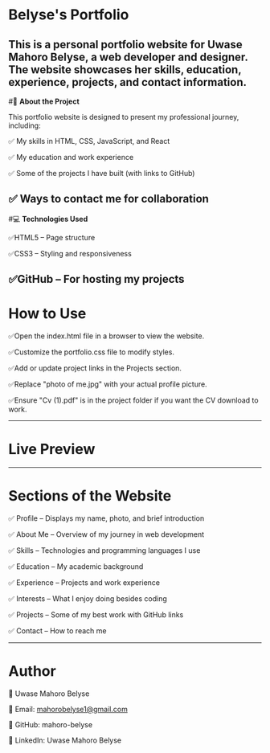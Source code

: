 # **Belyse's Portfolio**

This is a personal portfolio website for Uwase Mahoro Belyse, a web developer and designer. The website showcases her skills, education, experience, projects, and contact information.
---
#📌 **About the Project**

This portfolio website is designed to present my professional journey, including:

✅ My skills in HTML, CSS, JavaScript, and React

✅ My education and work experience

✅ Some of the projects I have built (with links to GitHub)

✅ Ways to contact me for collaboration
---
#💻 **Technologies Used**

✅HTML5 – Page structure

✅CSS3 – Styling and responsiveness

✅GitHub – For hosting my projects
---
# **How to Use**

✅Open the index.html file in a browser to view the website.

✅Customize the portfolio.css file to modify styles.

✅Add or update project links in the Projects section.

✅Replace "photo of me.jpg" with your actual profile picture.

✅Ensure "Cv (1).pdf" is in the project folder if you want the CV download to work.

---
# **Live Preview**
---
# **Sections of the Website**

✅ Profile – Displays my name, photo, and brief introduction

✅ About Me – Overview of my journey in web development

✅ Skills – Technologies and programming languages I use

✅ Education – My academic background

✅ Experience – Projects and work experience

✅ Interests – What I enjoy doing besides coding

✅ Projects – Some of my best work with GitHub links

✅ Contact – How to reach me

---

# **Author**

📌 Uwase Mahoro Belyse

📩 Email: mahorobelyse1@gmail.com

🔗 GitHub: mahoro-belyse

🔗 LinkedIn: Uwase Mahoro Belyse
